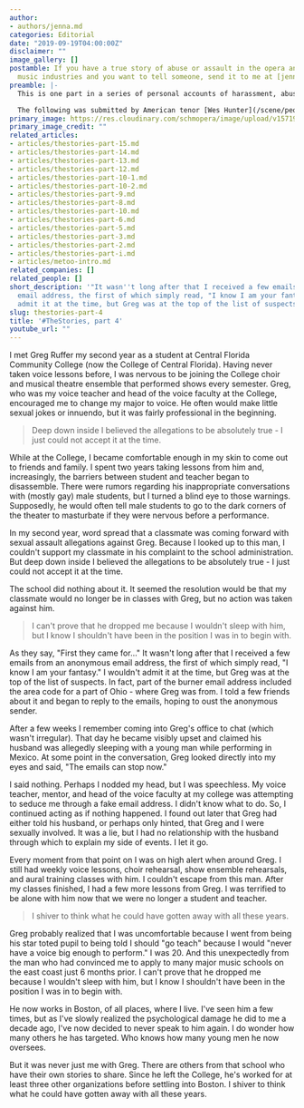 ```yaml
---
author:
- authors/jenna.md
categories: Editorial
date: "2019-09-19T04:00:00Z"
disclaimer: ""
image_gallery: []
postamble: If you have a true story of abuse or assault in the opera and classical
  music industries and you want to tell someone, send it to me at [jenna@schmopera.com](mailto@jenna@schmopera.com).
preamble: |-
  This is one part in a series of personal accounts of harassment, abuse, and assault in the opera and classical music industries. These stories are published as told to me, with some names and details withheld at the author's request.

  The following was submitted by American tenor [Wes Hunter](/scene/people/wes-hunter/).
primary_image: https://res.cloudinary.com/schmopera/image/upload/v1571942315/media/2019/10/TheStories5-resized_haanro.jpg
primary_image_credit: ""
related_articles:
- articles/thestories-part-15.md
- articles/thestories-part-14.md
- articles/thestories-part-13.md
- articles/thestories-part-12.md
- articles/thestories-part-10-1.md
- articles/thestories-part-10-2.md
- articles/thestories-part-9.md
- articles/thestories-part-8.md
- articles/thestories-part-10.md
- articles/thestories-part-6.md
- articles/thestories-part-5.md
- articles/thestories-part-3.md
- articles/thestories-part-2.md
- articles/thestories-part-i.md
- articles/metoo-intro.md
related_companies: []
related_people: []
short_description: '"It wasn''t long after that I received a few emails from an anonymous
  email address, the first of which simply read, "I know I am your fantasy." I wouldn''t
  admit it at the time, but Greg was at the top of the list of suspects."'
slug: thestories-part-4
title: '#TheStories, part 4'
youtube_url: ""
---
```

I met Greg Ruffer my second year as a student at Central Florida Community College (now the College of Central Florida). Having never taken voice lessons before, I was nervous to be joining the College choir and musical theatre ensemble that performed shows every semester. Greg, who was my voice teacher and head of the voice faculty at the College, encouraged me to change my major to voice. He often would make little sexual jokes or innuendo, but it was fairly professional in the beginning.

> Deep down inside I believed the allegations to be absolutely true - I just could not accept it at the time.

While at the College, I became comfortable enough in my skin to come out to friends and family. I spent two years taking lessons from him and, increasingly, the barriers between student and teacher began to disassemble. There were rumors regarding his inappropriate conversations with (mostly gay) male students, but I turned a blind eye to those warnings. Supposedly, he would often tell male students to go to the dark corners of the theater to masturbate if they were nervous before a performance.

In my second year, word spread that a classmate was coming forward with sexual assault allegations against Greg. Because I looked up to this man, I couldn't support my classmate in his complaint to the school administration. But deep down inside I believed the allegations to be absolutely true - I just could not accept it at the time.

The school did nothing about it. It seemed the resolution would be that my classmate would no longer be in classes with Greg, but no action was taken against him.

> I can't prove that he dropped me because I wouldn't sleep with him, but I know I shouldn't have been in the position I was in to begin with.

As they say, "First they came for..." It wasn't long after that I received a few emails from an anonymous email address, the first of which simply read, "I know I am your fantasy." I wouldn't admit it at the time, but Greg was at the top of the list of suspects. In fact, part of the burner email address included the area code for a part of Ohio - where Greg was from. I told a few friends about it and began to reply to the emails, hoping to oust the anonymous sender.

After a few weeks I remember coming into Greg's office to chat (which wasn't irregular). That day he became visibly upset and claimed his husband was allegedly sleeping with a young man while performing in Mexico. At some point in the conversation, Greg looked directly into my eyes and said, "The emails can stop now."

I said nothing. Perhaps I nodded my head, but I was speechless. My voice teacher, mentor, and head of the voice faculty at my college was attempting to seduce me through a fake email address. I didn't know what to do. So, I continued acting as if nothing happened. I found out later that Greg had either told his husband, or perhaps only hinted, that Greg and I were sexually involved. It was a lie, but I had no relationship with the husband through which to explain my side of events. I let it go.

Every moment from that point on I was on high alert when around Greg. I still had weekly voice lessons, choir rehearsal, show ensemble rehearsals, and aural training classes with him. I couldn't escape from this man. After my classes finished, I had a few more lessons from Greg. I was terrified to be alone with him now that we were no longer a student and teacher.

> I shiver to think what he could have gotten away with all these years.

Greg probably realized that I was uncomfortable because I went from being his star toted pupil to being told I should "go teach" because I would "never have a voice big enough to perform."  I was 20.  And this unexpectedly from the man who had convinced me to apply to many major music schools on the east coast just 6 months prior. I can't prove that he dropped me because I wouldn't sleep with him, but I know I shouldn't have been in the position I was in to begin with.

He now works in Boston, of all places, where I live. I've seen him a few times, but as I've slowly realized the psychological damage he did to me a decade ago, I've now decided to never speak to him again. I do wonder how many others he has targeted. Who knows how many young men he now oversees.

But it was never just me with Greg. There are others from that school who have their own stories to share. Since he left the College, he's worked for at least three other organizations before settling into Boston. I shiver to think what he could have gotten away with all these years.